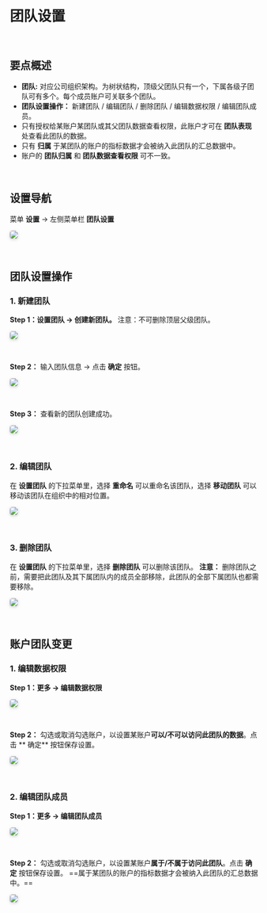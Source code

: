 # 团队设置

<br />

## 要点概述

-   **团队:** 对应公司组织架构。为树状结构，顶级父团队只有一个，下属各级子团队可有多个。每个成员账户可关联多个团队。
-   **团队设置操作：** 新建团队 / 编辑团队 / 删除团队 / 编辑数据权限 / 编辑团队成员。
-   只有授权给某账户某团队或其父团队数据查看权限，此账户才可在 **团队表现** 处查看此团队的数据。
-   只有 **归属** 于某团队的账户的指标数据才会被纳入此团队的汇总数据中。
-   账户的 **团队归属** 和 **团队数据查看权限** 可不一致。

<br />

## 设置导航

菜单 **设置** -> 左侧菜单栏 **团队设置**

<img style="border-radius: 0.3125em;
    box-shadow: 0 2px 4px 0 rgba(34,36,38,.12),0 2px 10px 0 rgba(34,36,38,.08);" src="https://release-note.oss-cn-hongkong.aliyuncs.com/img/Team9.png" />

<br />

## 团队设置操作

### 1. 新建团队

**Step 1：设置团队 -> 创建新团队。** 注意：不可删除顶层父级团队。

<img style="border-radius: 0.3125em;
    box-shadow: 0 2px 4px 0 rgba(34,36,38,.12),0 2px 10px 0 rgba(34,36,38,.08);" src="https://release-note.oss-cn-hongkong.aliyuncs.com/img/Team2.png" />

<br />

**Step 2：** 输入团队信息 -> 点击 **确定** 按钮。

<img style="border-radius: 0.3125em;
    box-shadow: 0 2px 4px 0 rgba(34,36,38,.12),0 2px 10px 0 rgba(34,36,38,.08);" src="https://release-note.oss-cn-hongkong.aliyuncs.com/img/Team3.png" />

<br />

**Step 3：** 查看新的团队创建成功。

<img style="border-radius: 0.3125em;
    box-shadow: 0 2px 4px 0 rgba(34,36,38,.12),0 2px 10px 0 rgba(34,36,38,.08);" src="https://release-note.oss-cn-hongkong.aliyuncs.com/img/Team4.png" />

<br />

### 2. 编辑团队

在 **设置团队** 的下拉菜单里，选择 **重命名** 可以重命名该团队，选择 **移动团队** 可以移动该团队在组织中的相对位置。

<img style="border-radius: 0.3125em;
    box-shadow: 0 2px 4px 0 rgba(34,36,38,.12),0 2px 10px 0 rgba(34,36,38,.08);" src="https://release-note.oss-cn-hongkong.aliyuncs.com/img/Team5.png" />

<br />

### 3. 删除团队

在 **设置团队** 的下拉菜单里，选择 **删除团队** 可以删除该团队。
**注意：** 删除团队之前，需要把此团队及其下属团队内的成员全部移除，此团队的全部下属团队也都需要移除。

<img style="border-radius: 0.3125em;
    box-shadow: 0 2px 4px 0 rgba(34,36,38,.12),0 2px 10px 0 rgba(34,36,38,.08);" src="https://release-note.oss-cn-hongkong.aliyuncs.com/img/Team5.png" />

<br />

## 账户团队变更

### 1. 编辑数据权限

**Step 1：更多 -> 编辑数据权限**

<img style="border-radius: 0.3125em;
    box-shadow: 0 2px 4px 0 rgba(34,36,38,.12),0 2px 10px 0 rgba(34,36,38,.08);" src="https://release-note.oss-cn-hongkong.aliyuncs.com/img/Team6.png" />

<br />

**Step 2：** 勾选或取消勾选账户，以设置某账户**可以/不可以访问此团队的数据**。点击 ** 确定** 按钮保存设置。

<img style="border-radius: 0.3125em;
    box-shadow: 0 2px 4px 0 rgba(34,36,38,.12),0 2px 10px 0 rgba(34,36,38,.08);" src="https://release-note.oss-cn-hongkong.aliyuncs.com/img/Team7.png" />

<br />

### 2. 编辑团队成员

**Step 1：更多 -> 编辑团队成员**

<img style="border-radius: 0.3125em;
    box-shadow: 0 2px 4px 0 rgba(34,36,38,.12),0 2px 10px 0 rgba(34,36,38,.08);" src="https://release-note.oss-cn-hongkong.aliyuncs.com/img/Team6.png" />

<br />

**Step 2：** 勾选或取消勾选账户，以设置某账户**属于/不属于访问此团队**。点击 **确定** 按钮保存设置。
==属于某团队的账户的指标数据才会被纳入此团队的汇总数据中。==

<img style="border-radius: 0.3125em;
    box-shadow: 0 2px 4px 0 rgba(34,36,38,.12),0 2px 10px 0 rgba(34,36,38,.08);" src="https://release-note.oss-cn-hongkong.aliyuncs.com/img/Team8.png" />

<br />
